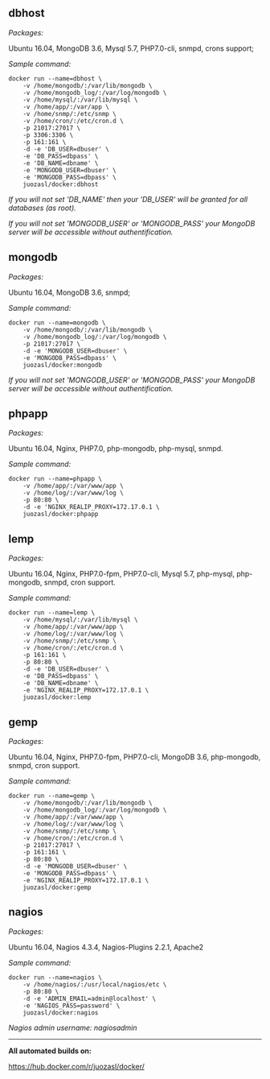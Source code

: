 ## dbhost

*Packages:*

Ubuntu 16.04, MongoDB 3.6, Mysql 5.7, PHP7.0-cli, snmpd, crons support;

*Sample command:*
```
docker run --name=dbhost \
    -v /home/mongodb/:/var/lib/mongodb \
    -v /home/mongodb_log/:/var/log/mongodb \
    -v /home/mysql/:/var/lib/mysql \
    -v /home/app/:/var/app \
    -v /home/snmp/:/etc/snmp \
    -v /home/cron/:/etc/cron.d \
    -p 21017:27017 \
    -p 3306:3306 \
    -p 161:161 \
    -d -e 'DB_USER=dbuser' \
    -e 'DB_PASS=dbpass' \
    -e 'DB_NAME=dbname' \
    -e 'MONGODB_USER=dbuser' \
    -e 'MONGODB_PASS=dbpass' \
    juozasl/docker:dbhost
```
*If you will not set 'DB_NAME' then your 'DB_USER' will be granted for all databases (as root).*

*If you will not set 'MONGODB_USER' or 'MONGODB_PASS' your MongoDB server will be accessible without authentification.*

## mongodb

*Packages:*

Ubuntu 16.04, MongoDB 3.6, snmpd;

*Sample command:*
```
docker run --name=mongodb \
    -v /home/mongodb/:/var/lib/mongodb \
    -v /home/mongodb_log/:/var/log/mongodb \
    -p 21017:27017 \
    -d -e 'MONGODB_USER=dbuser' \
    -e 'MONGODB_PASS=dbpass' \
    juozasl/docker:mongodb
```
*If you will not set 'MONGODB_USER' or 'MONGODB_PASS' your MongoDB server will be accessible without authentification.*

## phpapp

*Packages:*

Ubuntu 16.04, Nginx, PHP7.0, php-mongodb, php-mysql, snmpd.

*Sample command:*
```
docker run --name=phpapp \
    -v /home/app/:/var/www/app \
    -v /home/log/:/var/www/log \
    -p 80:80 \
    -d -e 'NGINX_REALIP_PROXY=172.17.0.1 \
    juozasl/docker:phpapp
```

## lemp

*Packages:*

Ubuntu 16.04, Nginx, PHP7.0-fpm, PHP7.0-cli, Mysql 5.7, php-mysql, php-mongodb, snmpd, cron support.

*Sample command:*
```
docker run --name=lemp \
    -v /home/mysql/:/var/lib/mysql \
    -v /home/app/:/var/www/app \
    -v /home/log/:/var/www/log \
    -v /home/snmp/:/etc/snmp \
    -v /home/cron/:/etc/cron.d \
    -p 161:161 \
    -p 80:80 \
    -d -e 'DB_USER=dbuser' \
    -e 'DB_PASS=dbpass' \
    -e 'DB_NAME=dbname' \
    -e 'NGINX_REALIP_PROXY=172.17.0.1 \
    juozasl/docker:lemp
```

## gemp

*Packages:*

Ubuntu 16.04, Nginx, PHP7.0-fpm, PHP7.0-cli, MongoDB 3.6, php-mongodb, snmpd, cron support.

*Sample command:*
```
docker run --name=gemp \
    -v /home/mongodb/:/var/lib/mongodb \
    -v /home/mongodb_log/:/var/log/mongodb \
    -v /home/app/:/var/www/app \
    -v /home/log/:/var/www/log \
    -v /home/snmp/:/etc/snmp \
    -v /home/cron/:/etc/cron.d \
    -p 21017:27017 \
    -p 161:161 \
    -p 80:80 \
    -d -e 'MONGODB_USER=dbuser' \
    -e 'MONGODB_PASS=dbpass' \
    -e 'NGINX_REALIP_PROXY=172.17.0.1 \
    juozasl/docker:gemp
```

## nagios

*Packages:*

Ubuntu 16.04, Nagios 4.3.4, Nagios-Plugins 2.2.1, Apache2

*Sample command:*
```
docker run --name=nagios \
    -v /home/nagios/:/usr/local/nagios/etc \
    -p 80:80 \
    -d -e 'ADMIN_EMAIL=admin@localhost' \
    -e 'NAGIOS_PASS=password' \
    juozasl/docker:nagios
```
*Nagios admin username: nagiosadmin*



- - -


**All automated builds on:**

https://hub.docker.com/r/juozasl/docker/